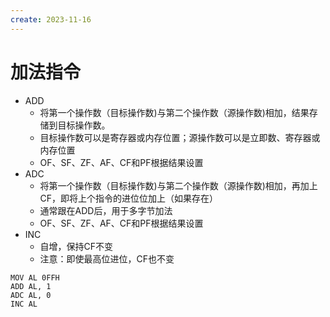 ```yaml
---
create: 2023-11-16
---
```

# 加法指令

* ADD
  * 将第一个操作数（目标操作数)与第二个操作数（源操作数)相加，结果存储到目标操作数。
  * 目标操作数可以是寄存器或内存位置；源操作数可以是立即数、寄存器或内存位置
  * OF、SF、ZF、AF、CF和PF根据结果设置
* ADC
  * 将第一个操作数（目标操作数)与第二个操作数（源操作数)相加，再加上CF，即将上个指令的进位位加上（如果存在）
  * 通常跟在ADD后，用于多字节加法
  * OF、SF、ZF、AF、CF和PF根据结果设置
* INC
  * 自增，保持CF不变
  * 注意：即使最高位进位，CF也不变

```assembly
MOV AL 0FFH
ADD AL, 1
ADC AL, 0
INC AL
```


